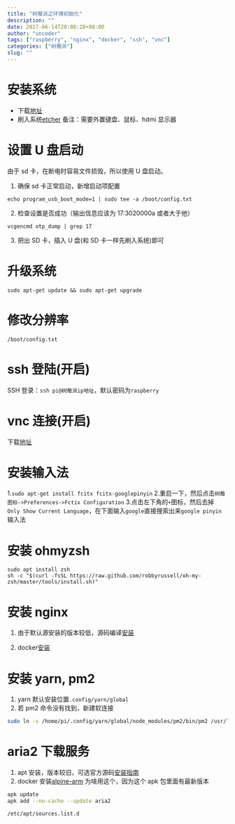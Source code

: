 ```yaml
---
title: "树莓派之环境初始化"
description: ""
date: 2017-06-14T20:08:28+08:00
author: "uncoder"
tags: ["raspberry", "nginx", "docker", "ssh", "vnc"]
categories: ["树莓派"]
slug: ""
---
```


# 安装系统

- 下载[地址](https://www.raspberrypi.org/downloads/)
- 刷入系统[etcher](https://etcher.io/)
  备注：需要外置键盘、鼠标、hdmi 显示器
  <!--more-->

# 设置 U 盘启动

由于 sd 卡，在断电时容易文件损毁，所以使用 U 盘启动。

1. 确保 sd 卡正常启动，新增启动项配置

```
echo program_usb_boot_mode=1 | sudo tee -a /boot/config.txt
```

2. 检查设置是否成功（输出信息应该为 17:3020000a 或者大于他）

```
vcgencmd otp_dump | grep 17
```

3. 把出 SD 卡，插入 U 盘(和 SD 卡一样先刷入系统)即可

# 升级系统

`sudo apt-get update && sudo apt-get upgrade`

# 修改分辨率

`/boot/config.txt`

# ssh 登陆(开启)

SSH 登录：`ssh pi@树莓派ip地址`，默认密码为`raspberry`

# vnc 连接(开启)

下载[地址](https://www.realvnc.com/download/viewer/)

# 安装输入法

1.`sudo apt-get install fcitx fcitx-googlepinyin` 2.重启一下，然后点击`树莓图标->Preferences->Fctix Configuration` 3.点击左下角的`+`图标，然后去掉 `Only Show Current Language`，在下面输入`google`直接搜索出来`google pinyin`输入法

# 安装 ohmyzsh

```
sudo apt install zsh
sh -c "$(curl -fsSL https://raw.github.com/robbyrussell/oh-my-zsh/master/tools/install.sh)"
```

# 安装 nginx

1. 由于默认源安装的版本较低，源码编译[安装](https://github.com/MatthewVance/nginx-build)

2. docker[安装](https://hub.docker.com/r/arm32v7/nginx)

# 安装 yarn, pm2

1. yarn 默认安装位置`.config/yarn/global`
2. 若 pm2 命令没有找到，新建软连接

```bash
sudo ln -s /home/pi/.config/yarn/global/node_modules/pm2/bin/pm2 /usr/local/bin
```

# aria2 下载服务

1. apt 安装，版本较旧，可选官方源码[安装指南](https://github.com/aria2/aria2)
2. docker 安装[alpine-arm](https://hub.docker.com/r/easypi/alpine-arm/)
   为啥用这个，因为这个 apk 包里面有最新版本

```bash
apk update
apk add --no-cache --update aria2
```

```bash
/etc/apt/sources.list.d
```
